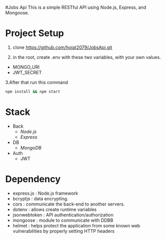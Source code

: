 #Jobs Api
This is a simple RESTful API using Node.js, Express, and Mongoose.

# Project Setup

1. clone https://github.com/hojat2079/JobsApi.git

2. in the root, create .env with these two variables, with your own values.

- MONGO_URI
- JWT_SECRET

3.After that run this command

```bash
npm install && npm start
```


# Stack
* Back
	*  *Node.js*
	*  *Express*
* DB
	*  *MongoDB*
* Auth
	* JWT



# Dependency

- express.js : Node.js framework
- bcryptjs : data encrypting.
- cors : communicate the back-end to another servers.
- dotenv : allows create runtime variables
- jsonwebtoken : API authentication/authorization
- mongoose : module to communicate with DDBB
- helmet : helps protect the application from some known web vulnerabilities by properly setting HTTP headers
